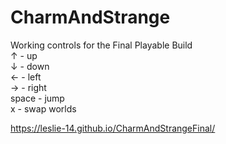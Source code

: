 # CharmAndStrange

Working controls for the Final Playable Build  
↑ - up  
↓ - down  
← - left  
→ - right  
space - jump  
x - swap worlds  
  
https://leslie-14.github.io/CharmAndStrangeFinal/

